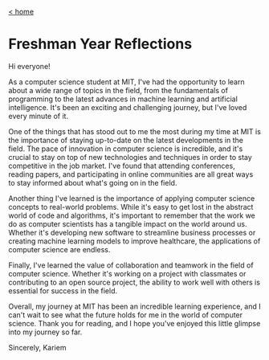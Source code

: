 [< home](../../)

# Freshman Year Reflections

Hi everyone!

As a computer science student at MIT, I've had the opportunity to learn about a wide range of topics in the field, from the fundamentals of programming to the latest advances in machine learning and artificial intelligence. It's been an exciting and challenging journey, but I've loved every minute of it.

One of the things that has stood out to me the most during my time at MIT is the importance of staying up-to-date on the latest developments in the field. The pace of innovation in computer science is incredible, and it's crucial to stay on top of new technologies and techniques in order to stay competitive in the job market. I've found that attending conferences, reading papers, and participating in online communities are all great ways to stay informed about what's going on in the field.

Another thing I've learned is the importance of applying computer science concepts to real-world problems. While it's easy to get lost in the abstract world of code and algorithms, it's important to remember that the work we do as computer scientists has a tangible impact on the world around us. Whether it's developing new software to streamline business processes or creating machine learning models to improve healthcare, the applications of computer science are endless.

Finally, I've learned the value of collaboration and teamwork in the field of computer science. Whether it's working on a project with classmates or contributing to an open source project, the ability to work well with others is essential for success in the field.

Overall, my journey at MIT has been an incredible learning experience, and I can't wait to see what the future holds for me in the world of computer science. Thank you for reading, and I hope you've enjoyed this little glimpse into my journey so far.

Sincerely,
Kariem
